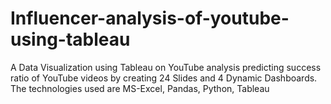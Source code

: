 # Influencer-analysis-of-youtube-using-tableau
A Data Visualization using Tableau on YouTube analysis predicting success ratio of YouTube videos by creating 24 Slides and 4 Dynamic Dashboards. The technologies used are MS-Excel, Pandas, Python, Tableau
